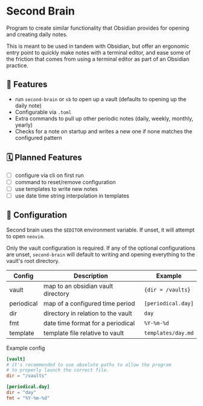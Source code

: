 # Second Brain

Program to create similar functionality that Obsidian provides for opening and creating daily notes.

This is meant to be used in tandem with Obsidian, but offer an ergonomic entry point to quickly make notes with a terminal editor, and ease some of the friction that comes from using a terminal editor as part of an Obsidian practice.

## 🧠 Features

- run `second-brain` or `sb` to open up a vault (defaults to opening up the daily note)
- Configurable via `.toml`
- Extra commands to pull up other periodic notes (daily, weekly, monthly, yearly)
- Checks for a note on startup and writes a new one if none matches the configured pattern

## 🗓️ Planned Features

- [ ] configure via cli on first run
- [ ] command to reset/remove configuration
- [ ] use templates to write new notes
- [ ] use date time string interpolation in templates

## 📝 Configuration

Second brain uses the `$EDITOR` environment variable. If unset, it will attempt to open `neovim`.

Only the vault configuration is required. If any of the optional configurations are unset, `second-brain` will default to writing and opening everything to the vault's root directory.

| Config     | Description                        | Example            |
| ---------- | ---------------------------------- | ------------------ |
| vault      | map to an obsidian vault directory | `{dir = /vaults}`  |
| periodical | map of a configured time period    | `[periodical.day]` |
| dir        | directory in relation to the vault | `day`              |
| fmt        | date time format for a periodical  | `%Y-%m-%d`         |
| template   | template file relative to vault    | `templates/day.md` |

Example config

```toml
[vault]
# it's recommended to use absolute paths to allow the program
# to properly launch the correct file.
dir = "/vaults"

[periodical.day]
dir = "day"
fmt = "%Y-%m-%d"
```
